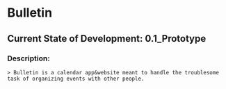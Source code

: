 # Bulletin
## Current State of Development: 0.1_Prototype
### Description:
    > Bulletin is a calendar app&website meant to handle the troublesome task of organizing events with other people. 
  
